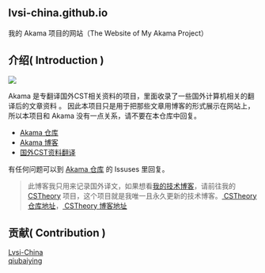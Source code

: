 ## lvsi-china.github.io

我的 Akama 项目的网站（The Website of My Akama Project）<br>

## 介绍( Introduction )

<img src="https://github.com/Lvsi-China/Akama/raw/master/extra/images/logo.png">

Akama 是专翻译国外CST相关资料的项目，里面收录了一些国外计算机相关的翻译后的文章资料 。 因此本项目只是用于把那些文章用博客的形式展示在网站上，所以本项目和 Akama 没有一点关系，请不要在本仓库中回复。

- [Akama 仓库](https://github.com/Lvsi-China/Akama)
- [Akama 博客](http://lvsi-china.github.io/)
- [国外CST资料翻译](http://lvsi-china.github.io/)

有任何问题可以到 [Akama 仓库](https://github.com/Lvsi-China/Akama) 的 Issuses 里回复。

> 此博客我只用来记录国外译文，如果想看[我的技术博客](https://lvsi-china.github.io/CSTheory/)，请前往我的 [CSTheory](https://github.com/Lvsi-China/CSTheory) 项目，这个项目就是我唯一且永久更新的技术博客。[ CSTheory 仓库地址](https://github.com/Lvsi-China/CSTheory)，[ CSTheory 博客地址](https://lvsi-china.github.io/CSTheory/)

## 贡献( Contribution )

[Lvsi-China](https://github.com/Lvsi-China)<br>
[qiubaiying](https://github.com/qiubaiying/qiubaiying.github.io)

